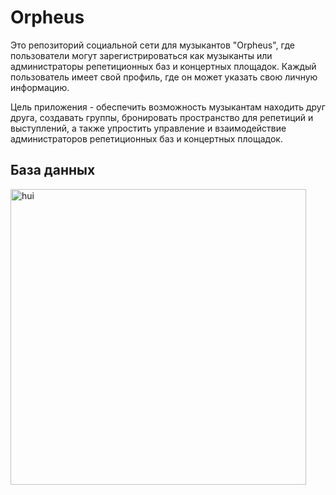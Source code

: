 # Orpheus

Это репозиторий социальной сети для музыкантов "Orpheus", 
где пользователи могут зарегистрироваться как музыканты или администраторы репетиционных баз и концертных площадок. Каждый пользователь имеет свой профиль, 
где он может указать свою личную информацию.

Цель приложения - обеспечить возможность музыкантам находить друг друга, создавать группы, 
бронировать пространство для репетиций и выступлений, 
а также упростить управление и взаимодействие администраторов репетиционных баз и концертных площадок.

## База данных
<img width="473" alt="hui" src="https://github.com/pansanek/MusicianSocialAppRepo/assets/90202010/7a59bddc-0778-49fd-8a5a-5a3a0cad079a">
